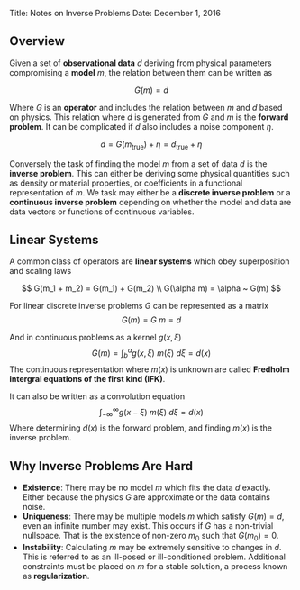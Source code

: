 Title: Notes on Inverse Problems
Date: December 1, 2016

Overview
--------

Given a set of __observational data__ $d$ deriving from physical parameters compromising a __model__ $m$, the relation between them can be written as

$$
G(m) = d
$$

Where $G$ is an __operator__ and includes the relation between $m$ and $d$ based on physics. This relation where  $d$ is generated from $G$ and $m$ is the __forward problem__. It can be complicated if $d$ also includes a noise component $\eta$.

$$
d = G(m_\text{true}) + \eta = d_\text{true} + \eta
$$

Conversely the task of finding the model $m$ from a set of data $d$ is the __inverse problem__. This can either be deriving some physical quantities such as density or material properties, or coefficients in a functional representation of $m$. We task may either be a __discrete inverse problem__ or a __continuous inverse problem__ depending on whether the model and data are data vectors or functions of continuous variables.

Linear Systems
--------------

A common class of operators are __linear systems__ which obey superposition and scaling laws

$$
G(m_1 + m_2) = G(m_1) + G(m_2) \\
G(\alpha m) = \alpha ~ G(m)
$$

For linear discrete inverse problems $G$ can be represented as a matrix
$$
G(m) = G~m = d
$$

And in continuous problems as a kernel $g(x, \xi)$
$$
G(m) = \int_b^a g(x, \xi) ~ m(\xi) ~ d\xi = d(x)
$$
The continuous representation where $m(x)$ is unknown are called __Fredholm intergral equations of the first kind (IFK)__.

It can also be written as a convolution equation
$$
\int_{-\infty}^\infty g(x-\xi) ~ m(\xi) ~ d\xi = d(x)
$$
Where determining $d(x)$ is the forward problem, and finding $m(x)$ is the inverse problem.

Why Inverse Problems Are Hard
-----------------------------
* __Existence__: There may be no model $m$ which fits the data $d$ exactly. Either because the physics $G$ are approximate or the data contains noise.
* __Uniqueness__: There may be multiple models $m$ which satisfy $G(m) = d$, even an infinite number may exist. This occurs if $G$ has a non-trivial nullspace. That is the existence of non-zero $m_0$ such that $G(m_0) = 0$. 
* __Instability__: Calculating $m$ may be extremely sensitive to changes in $d$. This is referred to as an ill-posed or ill-conditioned problem. Additional constraints must be placed on $m$ for a stable solution, a process known as __regularization__.